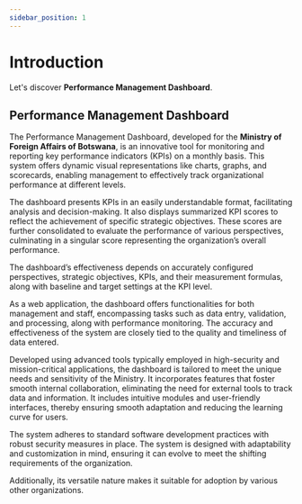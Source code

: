 ```yaml
---
sidebar_position: 1
---
```


# Introduction

Let's discover **Performance Management Dashboard**.

## Performance Management Dashboard

The Performance Management Dashboard, developed for the **Ministry of Foreign Affairs of Botswana**, is an innovative tool for monitoring and reporting key performance indicators (KPIs) on a monthly basis. This system offers dynamic visual representations like charts, graphs, and scorecards, enabling management to effectively track organizational performance at different levels.

The dashboard presents KPIs in an easily understandable format, facilitating analysis and decision-making. It also displays summarized KPI scores to reflect the achievement of specific strategic objectives. These scores are further consolidated
to evaluate the performance of various perspectives, culminating in a singular score representing the organization’s overall performance.

The dashboard’s effectiveness depends on accurately configured perspectives,
strategic objectives, KPIs, and their measurement formulas, along with baseline and
target settings at the KPI level.

As a web application, the dashboard offers functionalities for both management and
staff, encompassing tasks such as data entry, validation, and processing, along with
performance monitoring. The accuracy and effectiveness of the system are closely
tied to the quality and timeliness of data entered.

Developed using advanced tools typically employed in high-security and mission-critical applications, the dashboard is tailored to meet the unique needs and
sensitivity of the Ministry. It incorporates features that foster smooth internal
collaboration, eliminating the need for external tools to track data and information.
It includes intuitive modules and user-friendly interfaces, thereby ensuring smooth
adaptation and reducing the learning curve for users.

The system adheres to standard software development practices with robust security measures in place. The system is designed with adaptability and customization in mind, ensuring it can evolve to meet the shifting requirements of the organization.

Additionally, its versatile nature makes it suitable for adoption by various other
organizations.
